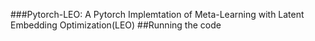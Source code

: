 ###Pytorch-LEO: A Pytorch Implemtation of Meta-Learning with Latent Embedding Optimization(LEO)
##Running the code

